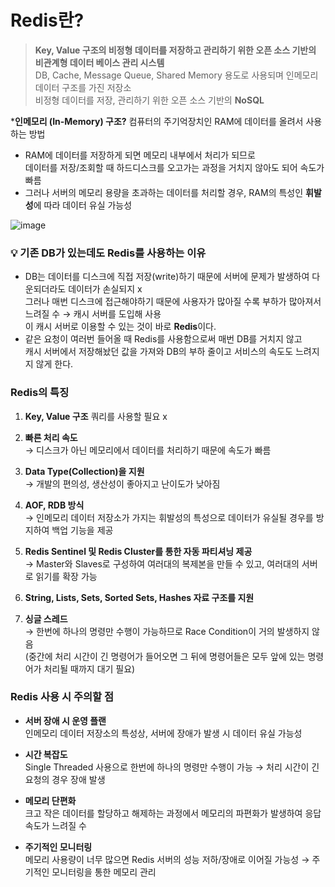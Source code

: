 # Redis란?
> **Key, Value 구조의 비정형 데이터를 저장하고 관리하기 위한 오픈 소스 기반의 비관계형 데이터 베이스 관리 시스템**  
  DB, Cache, Message Queue, Shared Memory 용도로 사용되며 인메모리 데이터 구조를 가진 저장소  
  비정형 데이터를 저장, 관리하기 위한 오픈 소스 기반의 **NoSQL**

***인메모리 (In-Memory) 구조?** 컴퓨터의 주기억장치인 RAM에 데이터를 올려서 사용하는 방법  
- RAM에 데이터를 저장하게 되면 메모리 내부에서 처리가 되므로  
  데이터를 저장/조회할 때 하드디스크를 오고가는 과정을 거치지 않아도 되어 속도가 빠름  
- 그러나 서버의 메모리 용량을 초과하는 데이터를 처리할 경우, RAM의 특성인 **휘발성**에 따라 데이터 유실 가능성

![image](https://github.com/user-attachments/assets/157d2a5f-5841-4045-8328-a5ebf3c8e7bd)


### 💡 기존 DB가 있는데도 Redis를 사용하는 이유
- DB는 데이터를 디스크에 직접 저장(write)하기 때문에 서버에 문제가 발생하여 다운되더라도 데이터가 손실되지 x  
  그러나 매번 디스크에 접근해야하기 때문에 사용자가 많아질 수록 부하가 많아져서 느려질 수 → 캐시 서버를 도입해 사용  
  이 캐시 서버로 이용할 수 있는 것이 바로 **Redis**이다.  
- 같은 요청이 여러번 들어올 때 Redis를 사용함으로써 매번 DB를 거치지 않고  
  캐시 서버에서 저장해놨던 값을 가져와 DB의 부하 줄이고 서비스의 속도도 느려지지 않게 한다.  

### Redis의 특징
1. **Key, Value 구조**
  쿼리를 사용할 필요 x
2. **빠른 처리 속도**  
  → 디스크가 아닌 메모리에서 데이터를 처리하기 때문에 속도가 빠름

3. **Data Type(Collection)을 지원**  
   → 개발의 편의성, 생산성이 좋아지고 난이도가 낮아짐

4. **AOF, RDB 방식**  
  → 인메모리 데이터 저장소가 가지는 휘발성의 특성으로 데이터가 유실될 경우를 방지하여 백업 기능을 제공

6. **Redis Sentinel 및 Redis Cluster를 통한 자동 파티셔닝 제공**  
  → Master와 Slaves로 구성하여 여러대의 복제본을 만들 수 있고, 여러대의 서버로 읽기를 확장 가능

7. **String, Lists, Sets, Sorted Sets, Hashes 자료 구조를 지원**

8. **싱글 스레드**  
  → 한번에 하나의 명령만 수행이 가능하므로 Race Condition이 거의 발생하지 않음  
  (중간에 처리 시간이 긴 명령어가 들어오면 그 뒤에 명령어들은 모두 앞에 있는 명령어가 처리될 때까지 대기 필요)

### Redis 사용 시 주의할 점
- **서버 장애 시 운영 플랜**  
  인메모리 데이터 저장소의 특성상, 서버에 장애가 발생 시 데이터 유실 가능성
- **시간 복잡도**  
  Single Threaded 사용으로 한번에 하나의 명령만 수행이 가능 → 처리 시간이 긴 요청의 경우 장애 발생

- **메모리 단편화**  
  크고 작은 데이터를 할당하고 해제하는 과정에서 메모리의 파편화가 발생하여 응답 속도가 느려질 수

- **주기적인 모니터링**  
  메모리 사용량이 너무 많으면 Redis 서버의 성능 저하/장애로 이어질 가능성 → 주기적인 모니터링을 통한 메모리 관리



